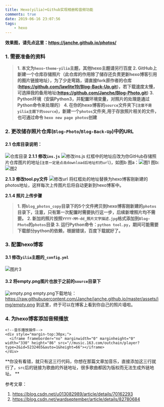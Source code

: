 ```yaml
---
title: Hexo(yilia)+Github实现相册和音频功能
comments: true
date: 2019-06-16 23:07:56
tags:
    - hexo
---
```


**效果图，请先点这里：https://janche.github.io/photos/**

### 1. 需要准备的资料
>**1. 本文为`hexo-theme-yilia`主题，其他hexo主题请另行百度**
>**2. GitHub上新建一个仓库存储照片（此仓库的作用除了储存还负责更新hexo博客引用的图片链接地址），为了少走弯路，请直接fork原作者的仓库(https://github.com/lawlite19/Blog-Back-Up.git)，若下载速度太慢，可选择我的备用地址(https://github.com/Janche/Blog-Photo.git)**
>**3. Python环境（安装Python3，并配置环境变量，对照片的处理是通过Python命令来处理的）**
>**4. 在你的hexo博客的`source`文件夹下(`注意不是yilia主题下的source`)，新建一个`photos`文件夹,用于存放照片相关的文件， 也可通过命令 `hexo new page photos`创建**
<!-- more -->

### 2. 更改储存照片仓库(`Blog-Photo`/`Blog-Back-Up`)中的URL
#### 2.1 仓库目录说明：
![仓库目录](https://img-blog.csdnimg.cn/20190616211830463.png)
**2.1.1 修改`ins.js`**
![修改ins.js](https://img-blog.csdnimg.cn/20190616213538210.png)
红框中的地址应改为你GitHub存储照片仓库图片的地址(`注意一定是点击download后地址栏的url`)，如图b
图a：![图1](https://img-blog.csdnimg.cn/20190616214440938.png?x-oss-process=image/watermark,type_ZmFuZ3poZW5naGVpdGk,shadow_10,text_aHR0cHM6Ly9ibG9nLmNzZG4ubmV0L3FxXzM0OTk3OTA2,size_16,color_FFFFFF,t_70)
图b:
![图2](https://img-blog.csdnimg.cn/20190616220832849.png?x-oss-process=image/watermark,type_ZmFuZ3poZW5naGVpdGk,shadow_10,text_aHR0cHM6Ly9ibG9nLmNzZG4ubmV0L3FxXzM0OTk3OTA2,size_16,color_FFFFFF,t_70)

**2.1.3 修改tool.py文件**
![修改url](https://img-blog.csdnimg.cn/20190616213043110.png)
将红框处的地址替换为hexo博客刚新建的photos地址，这样每次上传图片后将自动更新到hexo博客中。

**2.1.4 照片上传步骤**
>**1. 将`blog_photos_copy`目录下的5个文件拷贝到hexo博客刚新建的`photos`目录下，注意，只有第一次配置时需要执行这一步，后续新增照片均不需要。**
>**2. 新加的照片按照`YYYY-MM-dd_照片文字描述.jpg`格式添加到`Blog-Photo`的`photos`目录**
>**3. 运行Python命令：`python tool.py`，期间可能需要下载部分python的依赖，根据错误，百度下载就好了。** 

### 3. 配置hexo博客
#### 3.1 修改`yilia`主题的`_config.yml`
![图片3](https://img-blog.csdnimg.cn/20190616225106606.png)
#### 3.2 将empty.png图片也放于之前的`source`目录下
![empty.png](https://img-blog.csdnimg.cn/20190616231743342.png)
empty.png下载地址：https://raw.githubusercontent.com/Janche/janche.github.io/master/assets/img/empty.png
到这里，终于可以在博客上看到你自己的照片墙啦。

### 4. 为hexo博客添加音频播放
```
<!--音乐播放插件-->
<div style="margin-top:30px;">                                                       
  <iframe frameborder="no" marginwidth="0" marginheight="0" width="330" height="86" src="//music.163.com/outchain/player?type=2&id=5232465&auto=1&height=66"></iframe>
</div>
```
**你没有看错，就只有这三行代码，你想在那篇文章加音乐，直接添加这三行就行了，`src`后的链接为歌曲的外链地址，很多歌曲都因为版权而无法生成外链地址。 **

参考文章：
1. https://blog.csdn.net/u013082989/article/details/70162293
2. https://blog.csdn.net/wardseptember/article/details/82780684
